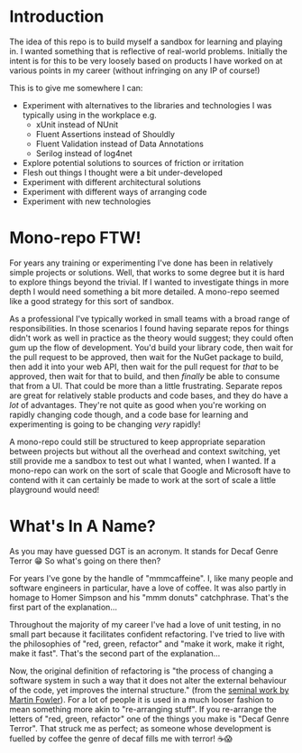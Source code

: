 # Introduction

The idea of this repo is to build myself a sandbox for learning and playing in. I wanted something that is reflective of real-world problems. Initially the intent is for this to be very loosely based on products I have worked on at various points in my career (without infringing on any IP of course!)

This is to give me somewhere I can:

* Experiment with alternatives to the libraries and technologies I was typically using in the workplace e.g.
    * xUnit instead of NUnit
    * Fluent Assertions instead of Shouldly
    * Fluent Validation instead of Data Annotations
    * Serilog instead of log4net
* Explore potential solutions to sources of friction or irritation
* Flesh out things I thought were a bit under-developed
* Experiment with different architectural solutions
* Experiment with different ways of arranging code
* Experiment with new technologies

# Mono-repo FTW!

For years any training or experimenting I've done has been in relatively simple projects or solutions. Well, that works to some degree but it is hard to explore things beyond the trivial. If I wanted to investigate things in more depth I would need something a bit more detailed. A mono-repo seemed like a good strategy for this sort of sandbox.

As a professional I've typically worked in small teams with a broad range of responsibilities. In those scenarios I found having separate repos for things didn't work as well in practice as the theory would suggest; they could often gum up the flow of development. You'd build your library code, then wait for the pull request to be approved, then wait for the NuGet package to build, then add it into your web API, then wait for the pull request for _that_ to be approved, then wait for that to build, and then _finally_ be able to consume that from a UI. That could be more than a little frustrating. Separate repos are great for relatively stable products and code bases, and they do have a _lot_ of advantages. They're not quite as good when you're working on rapidly changing code though, and a code base for learning and experimenting is going to be changing _very_ rapidly!

A mono-repo could still be structured to keep appropriate separation between projects but without all the overhead and context switching, yet still provide me a sandbox to test out what I wanted, when I wanted. If a mono-repo can work on the sort of scale that Google and Microsoft have to contend with it can certainly be made to work at the sort of scale a little playground would need!

# What's In A Name?

As you may have guessed DGT is an acronym. It stands for Decaf Genre Terror 😁 So what's going on there then?

For years I've gone by the handle of "mmmcaffeine". I, like many people and software engineers in particular, have a love of coffee. It was also partly in homage to Homer Simpson and his "mmm donuts" catchphrase. That's the first part of the explanation...

Throughout the majority of my career I've had a love of unit testing, in no small part because it facilitates confident refactoring. I've tried to live with the philosophies of "red, green, refactor" and "make it work, make it right, make it fast". That's the second part of the explanation...

Now, the original definition of refactoring is "the process of changing a software system in such a way that it does not alter the external behaviour of the code, yet improves the internal structure." (from the [seminal work by Martin Fowler](https://martinfowler.com/books/refactoring.html)). For a lot of people it is used in a much looser fashion to mean something more akin to "re-arranging stuff". If you re-arrange the letters of "red, green, refactor" one of the things you make is "Decaf Genre Terror". That struck me as perfect; as someone whose development is fuelled by coffee the genre of decaf fills me with terror! ☕😱